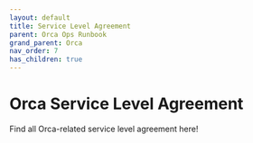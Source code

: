 ```yaml
---
layout: default
title: Service Level Agreement
parent: Orca Ops Runbook
grand_parent: Orca
nav_order: 7
has_children: true
---
```

# Orca Service Level Agreement
Find all Orca-related service level agreement here!
